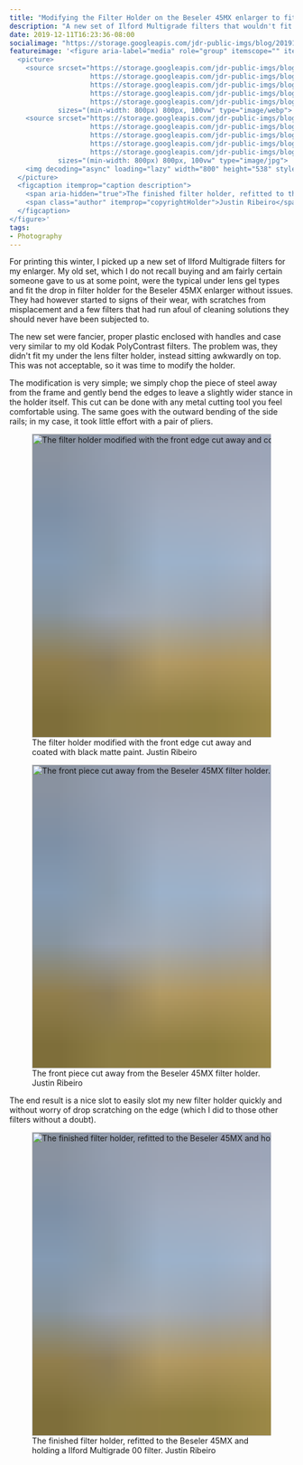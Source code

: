 ```yaml
---
title: "Modifying the Filter Holder on the Beseler 45MX enlarger to fit Ilford Multigrade filters"
description: "A new set of Ilford Multigrade filters that wouldn't fit my under lens holder wasn't a cause for alarm. Someone hand me a cut saw."
date: 2019-12-11T16:23:36-08:00
socialimage: "https://storage.googleapis.com/jdr-public-imgs/blog/20191211-45mx-filter-holder-cut-01-800.jpg"
featureimage: '<figure aria-label="media" role="group" itemscope="" itemprop="associatedMedia" itemtype="http://schema.org/ImageObject">
  <picture>
    <source srcset="https://storage.googleapis.com/jdr-public-imgs/blog/20191211-45mx-filter-holder-cut-01-640.webp 640w,
                    https://storage.googleapis.com/jdr-public-imgs/blog/20191211-45mx-filter-holder-cut-01-800.webp 800w,
                    https://storage.googleapis.com/jdr-public-imgs/blog/20191211-45mx-filter-holder-cut-01-1024.webp 1024w,
                    https://storage.googleapis.com/jdr-public-imgs/blog/20191211-45mx-filter-holder-cut-01-1280.webp 1280w,
                    https://storage.googleapis.com/jdr-public-imgs/blog/20191211-45mx-filter-holder-cut-01-1600.webp 1600w"
            sizes="(min-width: 800px) 800px, 100vw" type="image/webp">
    <source srcset="https://storage.googleapis.com/jdr-public-imgs/blog/20191211-45mx-filter-holder-cut-01-640.jpg 640w,
                    https://storage.googleapis.com/jdr-public-imgs/blog/20191211-45mx-filter-holder-cut-01-800.jpg 800w,
                    https://storage.googleapis.com/jdr-public-imgs/blog/20191211-45mx-filter-holder-cut-01-1024.jpg 1024w,
                    https://storage.googleapis.com/jdr-public-imgs/blog/20191211-45mx-filter-holder-cut-01-1280.jpg 1280w,
                    https://storage.googleapis.com/jdr-public-imgs/blog/20191211-45mx-filter-holder-cut-01-1600.jpg 1600w"
            sizes="(min-width: 800px) 800px, 100vw" type="image/jpg">
    <img decoding="async" loading="lazy" width="800" height="538" style="background-size: cover; background-image: url(''data:image/svg+xml;charset=utf-8,%3Csvg xmlns=\''http%3A//www.w3.org/2000/svg\'' xmlns%3Axlink=\''http%3A//www.w3.org/1999/xlink\'' viewBox=\''0 0 1280 853\''%3E%3Cfilter id=\''b\'' color-interpolation-filters=\''sRGB\''%3E%3CfeGaussianBlur stdDeviation=\''.5\''%3E%3C/feGaussianBlur%3E%3CfeComponentTransfer%3E%3CfeFuncA type=\''discrete\'' tableValues=\''1 1\''%3E%3C/feFuncA%3E%3C/feComponentTransfer%3E%3C/filter%3E%3Cimage filter=\''url(%23b)\'' x=\''0\'' y=\''0\'' height=\''100%25\'' width=\''100%25\'' xlink%3Ahref=\''data%3Aimage/png;base64,iVBORw0KGgoAAAANSUhEUgAAAAkAAAAGCAIAAACepSOSAAAACXBIWXMAAC4jAAAuIwF4pT92AAAAs0lEQVQI1wGoAFf/AImSoJSer5yjs52ktp2luJuluKOpuJefsoCNowB+kKaOm66grL+krsCnsMGrt8m1u8mzt8OVoLIAhJqzjZ2tnLLLnLHJp7fNmpyjqbPCqLrRjqO7AIeUn5ultaWtt56msaSnroZyY4mBgLq7wY6TmwCRfk2Pf1uzm2WulV+xmV6rmGyQfFm3nWSBcEIAfm46jX1FkH5Djn5AmodGo49MopBLlIRBfG8yj/dfjF5frTUAAAAASUVORK5CYII=\''%3E%3C/image%3E%3C/svg%3E'');" src="https://storage.googleapis.com/jdr-public-imgs/blog/20191211-45mx-filter-holder-cut-01-800.jpg" alt="The finished filter holder, refitted to the Beseler 45MX and holding a Ilford Multigrade 00 filter.">
  </picture>
  <figcaption itemprop="caption description">
    <span aria-hidden="true">The finished filter holder, refitted to the Beseler 45MX and holding a Ilford Multigrade 00 filter.</span>
    <span class="author" itemprop="copyrightHolder">Justin Ribeiro</span>
  </figcaption>
</figure>'
tags:
- Photography
---
```


For printing this winter, I picked up a new set of Ilford Multigrade filters for my enlarger. My old set, which I do not recall buying and am fairly certain someone gave to us at some point, were the typical under lens gel types and fit the drop in filter holder for the Beseler 45MX enlarger without issues. They had however started to signs of their wear, with scratches from misplacement and a few filters that had run afoul of cleaning solutions they should never have been subjected to.

The new set were fancier, proper plastic enclosed with handles and case very similar to my old Kodak PolyContrast filters. The problem was, they didn't fit my under the lens filter holder, instead sitting awkwardly on top. This was not acceptable, so it was time to modify the holder.

The modification is very simple; we simply chop the piece of steel away from the frame and gently bend the edges to leave a slightly wider stance in the holder itself. This cut can be done with any metal cutting tool you feel comfortable using.  The same goes with the outward bending of the side rails; in my case, it took little effort with a pair of pliers.

<figure aria-label="media" role="group" itemscope="" itemprop="associatedMedia" itemtype="http://schema.org/ImageObject">
  <picture>
    <source srcset="https://storage.googleapis.com/jdr-public-imgs/blog/20191211-45mx-filter-holder-cut-03-640.webp 640w,
                    https://storage.googleapis.com/jdr-public-imgs/blog/20191211-45mx-filter-holder-cut-03-800.webp 800w,
                    https://storage.googleapis.com/jdr-public-imgs/blog/20191211-45mx-filter-holder-cut-03-1024.webp 1024w,
                    https://storage.googleapis.com/jdr-public-imgs/blog/20191211-45mx-filter-holder-cut-03-1280.webp 1280w,
                    https://storage.googleapis.com/jdr-public-imgs/blog/20191211-45mx-filter-holder-cut-03-1600.webp 1600w"
            sizes="(min-width: 800px) 800px, 100vw" type="image/webp">
    <source srcset="https://storage.googleapis.com/jdr-public-imgs/blog/20191211-45mx-filter-holder-cut-03-640.jpg 640w,
                    https://storage.googleapis.com/jdr-public-imgs/blog/20191211-45mx-filter-holder-cut-03-800.jpg 800w,
                    https://storage.googleapis.com/jdr-public-imgs/blog/20191211-45mx-filter-holder-cut-03-1024.jpg 1024w,
                    https://storage.googleapis.com/jdr-public-imgs/blog/20191211-45mx-filter-holder-cut-03-1280.jpg 1280w,
                    https://storage.googleapis.com/jdr-public-imgs/blog/20191211-45mx-filter-holder-cut-03-1600.jpg 1600w"
            sizes="(min-width: 800px) 800px, 100vw" type="image/jpg">
    <img decoding="async" loading="lazy" width="800" height="538" style="background-size: cover;
          background-image: url('data:image/svg+xml;charset=utf-8,%3Csvg xmlns=\'http%3A//www.w3.org/2000/svg\' xmlns%3Axlink=\'http%3A//www.w3.org/1999/xlink\' viewBox=\'0 0 1280 853\'%3E%3Cfilter id=\'b\' color-interpolation-filters=\'sRGB\'%3E%3CfeGaussianBlur stdDeviation=\'.5\'%3E%3C/feGaussianBlur%3E%3CfeComponentTransfer%3E%3CfeFuncA type=\'discrete\' tableValues=\'1 1\'%3E%3C/feFuncA%3E%3C/feComponentTransfer%3E%3C/filter%3E%3Cimage filter=\'url(%23b)\' x=\'0\' y=\'0\' height=\'100%25\' width=\'100%25\' xlink%3Ahref=\'data%3Aimage/png;base64,iVBORw0KGgoAAAANSUhEUgAAAAkAAAAGCAIAAACepSOSAAAACXBIWXMAAC4jAAAuIwF4pT92AAAAs0lEQVQI1wGoAFf/AImSoJSer5yjs52ktp2luJuluKOpuJefsoCNowB+kKaOm66grL+krsCnsMGrt8m1u8mzt8OVoLIAhJqzjZ2tnLLLnLHJp7fNmpyjqbPCqLrRjqO7AIeUn5ultaWtt56msaSnroZyY4mBgLq7wY6TmwCRfk2Pf1uzm2WulV+xmV6rmGyQfFm3nWSBcEIAfm46jX1FkH5Djn5AmodGo49MopBLlIRBfG8yj/dfjF5frTUAAAAASUVORK5CYII=\'%3E%3C/image%3E%3C/svg%3E');" src="https://storage.googleapis.com/jdr-public-imgs/blog/20191211-45mx-filter-holder-cut-03-800.jpg" alt="The filter holder modified with the front edge cut away and coated with black matte paint.">
  </picture>
  <figcaption itemprop="caption description">
    <span aria-hidden="true">The filter holder modified with the front edge cut away and coated with black matte paint.</span>
    <span class="author" itemprop="copyrightHolder">Justin Ribeiro</span>
  </figcaption>
</figure>

<figure aria-label="media" role="group" itemscope="" itemprop="associatedMedia" itemtype="http://schema.org/ImageObject">
  <picture>
    <source srcset="https://storage.googleapis.com/jdr-public-imgs/blog/20191211-45mx-filter-holder-cut-02-640.webp 640w,
                    https://storage.googleapis.com/jdr-public-imgs/blog/20191211-45mx-filter-holder-cut-02-800.webp 800w,
                    https://storage.googleapis.com/jdr-public-imgs/blog/20191211-45mx-filter-holder-cut-02-1024.webp 1024w,
                    https://storage.googleapis.com/jdr-public-imgs/blog/20191211-45mx-filter-holder-cut-02-1280.webp 1280w,
                    https://storage.googleapis.com/jdr-public-imgs/blog/20191211-45mx-filter-holder-cut-02-1600.webp 1600w"
            sizes="(min-width: 800px) 800px, 100vw" type="image/webp">
    <source srcset="https://storage.googleapis.com/jdr-public-imgs/blog/20191211-45mx-filter-holder-cut-02-640.jpg 640w,
                    https://storage.googleapis.com/jdr-public-imgs/blog/20191211-45mx-filter-holder-cut-02-800.jpg 800w,
                    https://storage.googleapis.com/jdr-public-imgs/blog/20191211-45mx-filter-holder-cut-02-1024.jpg 1024w,
                    https://storage.googleapis.com/jdr-public-imgs/blog/20191211-45mx-filter-holder-cut-02-1280.jpg 1280w,
                    https://storage.googleapis.com/jdr-public-imgs/blog/20191211-45mx-filter-holder-cut-02-1600.jpg 1600w"
            sizes="(min-width: 800px) 800px, 100vw" type="image/jpg">
    <img decoding="async" loading="lazy" width="800" height="538" style="background-size: cover;
          background-image: url('data:image/svg+xml;charset=utf-8,%3Csvg xmlns=\'http%3A//www.w3.org/2000/svg\' xmlns%3Axlink=\'http%3A//www.w3.org/1999/xlink\' viewBox=\'0 0 1280 853\'%3E%3Cfilter id=\'b\' color-interpolation-filters=\'sRGB\'%3E%3CfeGaussianBlur stdDeviation=\'.5\'%3E%3C/feGaussianBlur%3E%3CfeComponentTransfer%3E%3CfeFuncA type=\'discrete\' tableValues=\'1 1\'%3E%3C/feFuncA%3E%3C/feComponentTransfer%3E%3C/filter%3E%3Cimage filter=\'url(%23b)\' x=\'0\' y=\'0\' height=\'100%25\' width=\'100%25\' xlink%3Ahref=\'data%3Aimage/png;base64,iVBORw0KGgoAAAANSUhEUgAAAAkAAAAGCAIAAACepSOSAAAACXBIWXMAAC4jAAAuIwF4pT92AAAAs0lEQVQI1wGoAFf/AImSoJSer5yjs52ktp2luJuluKOpuJefsoCNowB+kKaOm66grL+krsCnsMGrt8m1u8mzt8OVoLIAhJqzjZ2tnLLLnLHJp7fNmpyjqbPCqLrRjqO7AIeUn5ultaWtt56msaSnroZyY4mBgLq7wY6TmwCRfk2Pf1uzm2WulV+xmV6rmGyQfFm3nWSBcEIAfm46jX1FkH5Djn5AmodGo49MopBLlIRBfG8yj/dfjF5frTUAAAAASUVORK5CYII=\'%3E%3C/image%3E%3C/svg%3E');" src="https://storage.googleapis.com/jdr-public-imgs/blog/20191211-45mx-filter-holder-cut-02-800.jpg" alt="The front piece cut away from the Beseler 45MX filter holder.">
  </picture>
  <figcaption itemprop="caption description">
    <span aria-hidden="true">The front piece cut away from the Beseler 45MX filter holder.</span>
    <span class="author" itemprop="copyrightHolder">Justin Ribeiro</span>
  </figcaption>
</figure>

The end result is a nice slot to easily slot my new filter holder quickly and without worry of drop scratching on the edge (which I did to those other filters without a doubt).

<figure aria-label="media" role="group" itemscope="" itemprop="associatedMedia" itemtype="http://schema.org/ImageObject">
  <picture>
    <source srcset="https://storage.googleapis.com/jdr-public-imgs/blog/20191211-45mx-filter-holder-cut-01-640.webp 640w,
                    https://storage.googleapis.com/jdr-public-imgs/blog/20191211-45mx-filter-holder-cut-01-800.webp 800w,
                    https://storage.googleapis.com/jdr-public-imgs/blog/20191211-45mx-filter-holder-cut-01-1024.webp 1024w,
                    https://storage.googleapis.com/jdr-public-imgs/blog/20191211-45mx-filter-holder-cut-01-1280.webp 1280w,
                    https://storage.googleapis.com/jdr-public-imgs/blog/20191211-45mx-filter-holder-cut-01-1600.webp 1600w"
            sizes="(min-width: 800px) 800px, 100vw" type="image/webp">
    <source srcset="https://storage.googleapis.com/jdr-public-imgs/blog/20191211-45mx-filter-holder-cut-01-640.jpg 640w,
                    https://storage.googleapis.com/jdr-public-imgs/blog/20191211-45mx-filter-holder-cut-01-800.jpg 800w,
                    https://storage.googleapis.com/jdr-public-imgs/blog/20191211-45mx-filter-holder-cut-01-1024.jpg 1024w,
                    https://storage.googleapis.com/jdr-public-imgs/blog/20191211-45mx-filter-holder-cut-01-1280.jpg 1280w,
                    https://storage.googleapis.com/jdr-public-imgs/blog/20191211-45mx-filter-holder-cut-01-1600.jpg 1600w"
            sizes="(min-width: 800px) 800px, 100vw" type="image/jpg">
    <img decoding="async" loading="lazy" width="800" height="538" style="background-size: cover;
          background-image: url('data:image/svg+xml;charset=utf-8,%3Csvg xmlns=\'http%3A//www.w3.org/2000/svg\' xmlns%3Axlink=\'http%3A//www.w3.org/1999/xlink\' viewBox=\'0 0 1280 853\'%3E%3Cfilter id=\'b\' color-interpolation-filters=\'sRGB\'%3E%3CfeGaussianBlur stdDeviation=\'.5\'%3E%3C/feGaussianBlur%3E%3CfeComponentTransfer%3E%3CfeFuncA type=\'discrete\' tableValues=\'1 1\'%3E%3C/feFuncA%3E%3C/feComponentTransfer%3E%3C/filter%3E%3Cimage filter=\'url(%23b)\' x=\'0\' y=\'0\' height=\'100%25\' width=\'100%25\' xlink%3Ahref=\'data%3Aimage/png;base64,iVBORw0KGgoAAAANSUhEUgAAAAkAAAAGCAIAAACepSOSAAAACXBIWXMAAC4jAAAuIwF4pT92AAAAs0lEQVQI1wGoAFf/AImSoJSer5yjs52ktp2luJuluKOpuJefsoCNowB+kKaOm66grL+krsCnsMGrt8m1u8mzt8OVoLIAhJqzjZ2tnLLLnLHJp7fNmpyjqbPCqLrRjqO7AIeUn5ultaWtt56msaSnroZyY4mBgLq7wY6TmwCRfk2Pf1uzm2WulV+xmV6rmGyQfFm3nWSBcEIAfm46jX1FkH5Djn5AmodGo49MopBLlIRBfG8yj/dfjF5frTUAAAAASUVORK5CYII=\'%3E%3C/image%3E%3C/svg%3E');" src="https://storage.googleapis.com/jdr-public-imgs/blog/20191211-45mx-filter-holder-cut-01-800.jpg" alt="The finished filter holder, refitted to the Beseler 45MX and holding a Ilford Multigrade 00 filter.">
  </picture>
  <figcaption itemprop="caption description">
    <span aria-hidden="true">The finished filter holder, refitted to the Beseler 45MX and holding a Ilford Multigrade 00 filter.</span>
    <span class="author" itemprop="copyrightHolder">Justin Ribeiro</span>
  </figcaption>
</figure>